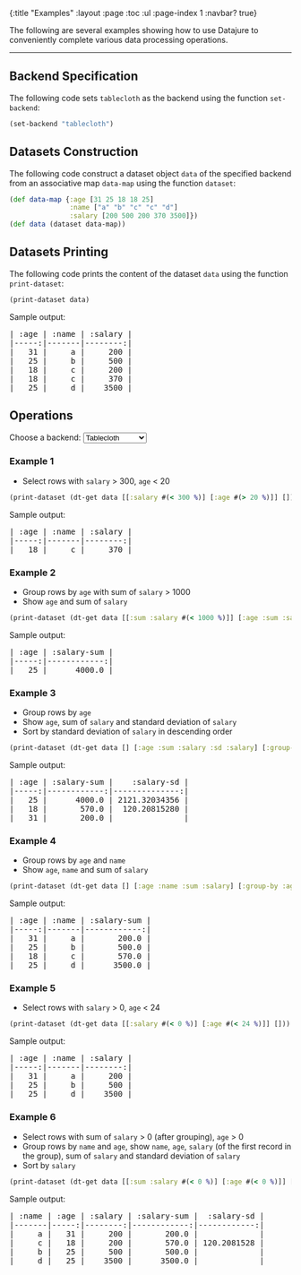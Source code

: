 {:title "Examples"
 :layout :page
 :toc :ul
 :page-index 1
 :navbar? true}

The following are several examples showing how to use Datajure to conveniently complete various data processing operations.

--- 

## Backend Specification

The following code sets `tablecloth` as the backend using the function `set-backend`:

```clojure
(set-backend "tablecloth")
```

## Datasets Construction

The following code construct a dataset object `data` of the specified backend from an associative map `data-map` using the function `dataset`:

```clojure
(def data-map {:age [31 25 18 18 25]
               :name ["a" "b" "c" "c" "d"]
               :salary [200 500 200 370 3500]})
(def data (dataset data-map))
```

## Datasets Printing

The following code prints the content of the dataset `data` using the function `print-dataset`:

```clojure
(print-dataset data)
```

Sample output:

<pre>
| :age | :name | :salary |
|-----:|-------|--------:|
|   31 |     a |     200 |
|   25 |     b |     500 |
|   18 |     c |     200 |
|   18 |     c |     370 |
|   25 |     d |    3500 |
</pre>

## Operations

<div>
    <label for="backends">Choose a backend: </label>
    <select name="backends" id="backends">
        <option value="tech.ml.dataset">tech.ml.dataset</option>
        <option value="tablecloth" selected="selected">Tablecloth</option>
        <option value="clojask">Clojask</option>
        <option value="geni">Geni</option>
    </select>
</div>

<script type="text/javascript">
    document.getElementById('backends').onchange = function() {
        document.getElementById('tech.ml.dataset-examples').style.display = 'none';
        document.getElementById('tablecloth-examples').style.display = 'none';
        document.getElementById('clojask-examples').style.display = 'none';
        document.getElementById('geni-examples').style.display = 'none';
        document.getElementById(this.value + '-examples').style.display = 'block';
    };
</script>

<div id="tech.ml.dataset-examples" style="display: none;">tech.ml.dataset examples...</div>

<div id="tablecloth-examples" style="display: block;">

### Example 1

- Select rows with `salary` > 300, `age` < 20

```clojure
(print-dataset (dt-get data [[:salary #(< 300 %)] [:age #(> 20 %)]] []))
```

Sample output:

<pre>
| :age | :name | :salary |
|-----:|-------|--------:|
|   18 |     c |     370 |
</pre>

### Example 2

- Group rows by `age` with sum of `salary` > 1000
- Show `age` and sum of `salary`

```clojure
(print-dataset (dt-get data [[:sum :salary #(< 1000 %)]] [:age :sum :salary] [:group-by :age]))
```

Sample output:

<pre>
| :age | :salary-sum |
|-----:|------------:|
|   25 |      4000.0 |
</pre>

### Example 3

- Group rows by `age`
- Show `age`, sum of `salary` and standard deviation of `salary`
- Sort by standard deviation of `salary` in descending order

```clojure
(print-dataset (dt-get data [] [:age :sum :salary :sd :salary] [:group-by :age :sort-by :sd :salary >]))
```

Sample output:

<pre>
| :age | :salary-sum |    :salary-sd |
|-----:|------------:|--------------:|
|   25 |      4000.0 | 2121.32034356 |
|   18 |       570.0 |  120.20815280 |
|   31 |       200.0 |               |
</pre>

### Example 4

- Group rows by `age` and `name`
- Show `age`, `name` and sum of `salary`

```clojure
(print-dataset (dt-get data [] [:age :name :sum :salary] [:group-by :age :name]))
```

Sample output:

<pre>
| :age | :name | :salary-sum |
|-----:|-------|------------:|
|   31 |     a |       200.0 |
|   25 |     b |       500.0 |
|   18 |     c |       570.0 |
|   25 |     d |      3500.0 |
</pre>

### Example 5

- Select rows with `salary` > 0, `age` < 24

```clojure
(print-dataset (dt-get data [[:salary #(< 0 %)] [:age #(< 24 %)]] []))
```

Sample output:

<pre>
| :age | :name | :salary |
|-----:|-------|--------:|
|   31 |     a |     200 |
|   25 |     b |     500 |
|   25 |     d |    3500 |
</pre>

### Example 6

- Select rows with sum of `salary` > 0 (after grouping), `age` > 0
- Group rows by `name` and `age`, show `name`, `age`, `salary` (of the first record in the group), sum of `salary` and standard deviation of `salary`
- Sort by `salary`

```clojure
(print-dataset (dt-get data [[:sum :salary #(< 0 %)] [:age #(< 0 %)]] [:name :age :salary :sum :salary :sd :salary] [:group-by :name :age :sort-by :salary])))
```

Sample output:

<pre>
| :name | :age | :salary | :salary-sum |  :salary-sd |
|-------|-----:|--------:|------------:|------------:|
|     a |   31 |     200 |       200.0 |             |
|     c |   18 |     200 |       570.0 | 120.2081528 |
|     b |   25 |     500 |       500.0 |             |
|     d |   25 |    3500 |      3500.0 |             |
</pre>

</div>

<div id="clojask-examples" style="display: none;">Clojask examples...</div>

<div id="geni-examples" style="display: none;">Geni examples...</div>